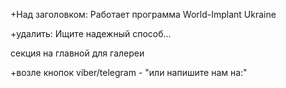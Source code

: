 +Над заголовком: Работает программа World-Implant Ukraine

+удалить: Ищите надежный способ...

секция на главной для галереи

+возле кнопок viber/telegram - "или напишите нам на:"